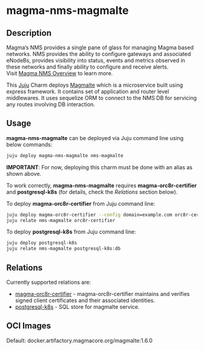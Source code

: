 # magma-nms-magmalte

## Description

Magma’s NMS provides a single pane of glass for managing Magma based networks. NMS provides the
ability to configure gateways and associated eNodeBs, provides visibility into status, events and
metrics observed in these networks and finally ability to configure and receive alerts.
<br>
Visit [Magma NMS Overview](https://docs.magmacore.org/docs/nms/nms_arch_overview) to learn more.

This [Juju](https://juju.is/) Charm deploys 
[Magmalte](https://docs.magmacore.org/docs/nms/nms_arch_overview#magmalte) which is a microservice 
built using express framework. It contains set of application and router level middlewares. It uses
sequelize ORM to connect to the NMS DB for servicing any routes involving DB interaction.

## Usage

**magma-nms-magmalte** can be deployed via Juju command line using below commands:

```bash
juju deploy magma-nms-magmalte nms-magmalte
```

**IMPORTANT**: For now, deploying this charm must be done with an alias as shown above.

To work correctly, **magma-nms-magmalte** requires **magma-orc8r-certifier** and **postgresql-k8s** (for
details, check the _Relations_ section below).

To deploy **magma-orc8r-certifier** from Juju command line:

```bash
juju deploy magma-orc8r-certifier --config domain=example.com orc8r-certifier
juju relate nms-magmalte orc8r-certifier
```

To deploy **postgresql-k8s** from Juju command line:

```bash
juju deploy postgresql-k8s
juju relate nms-magmalte postgresql-k8s:db
```


## Relations

Currently supported relations are:

- [magma-orc8r-certifier](https://github.com/canonical/charmed-magma/tree/main/orchestrator-bundle/orc8r-certifier-operator) -
  magma-orc8r-certifier maintains and verifies signed client certificates and their associated
  identities.
- [postgresql-k8s](https://charmhub.io/postgresql-k8s) - SQL store for magmalte service.

## OCI Images
Default: docker.artifactory.magmacore.org/magmalte:1.6.0
